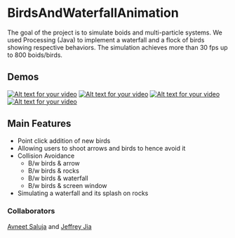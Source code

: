 # BirdsAndWaterfallAnimation

The goal of the project is to simulate boids and multi-particle systems. We used Processing (Java) to implement a waterfall and a flock of birds showing respective behaviors. The simulation achieves more than 30 fps up to 800 boids/birds.

## Demos

[![Alt text for your video](https://img.youtube.com/vi/a60d3veHH2g/0.jpg)](http://www.youtube.com/watch?v=a60d3veHH2g)
[![Alt text for your video](https://img.youtube.com/vi/S8kRWdgIceo/0.jpg)](http://www.youtube.com/watch?v=S8kRWdgIceo)
[![Alt text for your video](https://img.youtube.com/vi/Sb-lKkdSuCU/0.jpg)](http://www.youtube.com/watch?v=Sb-lKkdSuCU)
[![Alt text for your video](https://img.youtube.com/vi/4K3q8tOYfGk/0.jpg)](http://www.youtube.com/watch?v=4K3q8tOYfGk)

## Main Features
* Point click addition of new birds
* Allowing users to shoot arrows and birds to hence avoid it
* Collision Avoidance 
  * B/w birds & arrow
  * B/w birds & rocks
  * B/w birds & waterfall
  * B/w birds & screen window
* Simulating a waterfall and its splash on rocks

### Collaborators
[Avneet Saluja](https://github.com/Ysavn) and [Jeffrey Jia](https://github.com/Jeffrey-Jia)
